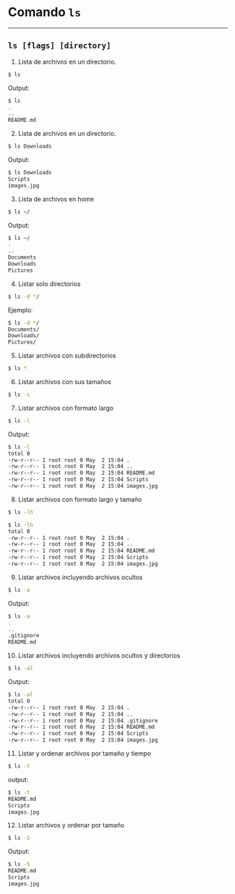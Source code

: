 # Comando   `ls`

--- 
`ls [flags] [directory]`
---

1. Lista de archivos en un directorio.
```bash
$ ls
```

Output:
```bash
$ ls
.
..
README.md
```

2. Lista de archivos en un directorio.
```bash
$ ls Downloads
```

Output:
```bash
$ ls Downloads
Scripts
images.jpg
```

3. Lista de archivos en home
```bash
$ ls ~/
```

Output:
```bash
$ ls ~/
.
..
Documents
Downloads
Pictures
```


4. Listar solo directorios
```bash
$ ls -d */
```

Ejemplo:
```bash
$ ls -d */
Documents/
Downloads/
Pictures/
```


5. Listar archivos con subdirectorios
```bash
$ ls *
```

6. Listar archivos con sus tamaños
```bash
$ ls -s
```


7. Listar archivos con formato largo
```bash
$ ls -l
```

Output:
```bash
$ ls -l
total 0
-rw-r--r-- 1 root root 0 May  2 15:04 .
-rw-r--r-- 1 root root 0 May  2 15:04 ..
-rw-r--r-- 1 root root 0 May  2 15:04 README.md
-rw-r--r-- 1 root root 0 May  2 15:04 Scripts
-rw-r--r-- 1 root root 0 May  2 15:04 images.jpg
```

8. Listar archivos con formato largo y tamaño
```bash
$ ls -lh
```

```bash
$ ls -lh
total 0
-rw-r--r-- 1 root root 0 May  2 15:04 .
-rw-r--r-- 1 root root 0 May  2 15:04 ..
-rw-r--r-- 1 root root 0 May  2 15:04 README.md
-rw-r--r-- 1 root root 0 May  2 15:04 Scripts
-rw-r--r-- 1 root root 0 May  2 15:04 images.jpg
```

9. Listar archivos incluyendo archivos ocultos
```bash
$ ls -a
```

Output:
```bash
$ ls -a
.
..
.gitignore
README.md
```

10. Listar archivos incluyendo archivos ocultos y directorios
```bash
$ ls -al
```

Output:
```bash
$ ls -al
total 0
-rw-r--r-- 1 root root 0 May  2 15:04 .
-rw-r--r-- 1 root root 0 May  2 15:04 ..
-rw-r--r-- 1 root root 0 May  2 15:04 .gitignore
-rw-r--r-- 1 root root 0 May  2 15:04 README.md
-rw-r--r-- 1 root root 0 May  2 15:04 Scripts
-rw-r--r-- 1 root root 0 May  2 15:04 images.jpg
```

11. Listar y ordenar archivos por tamaño y tiempo
```bash
$ ls -t
```

output:
```bash
$ ls -t
README.md
Scripts
images.jpg
```

12. Listar archivos y ordenar por tamaño
```bash
$ ls -S
```

Output:
```bash
$ ls -S
README.md
Scripts
images.jpg
```


